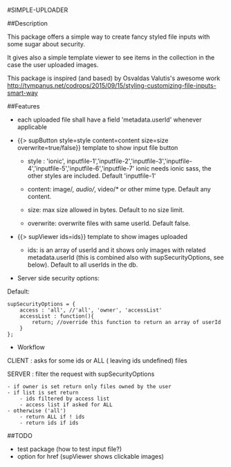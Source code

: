 #SIMPLE-UPLOADER

##Description

This package offers a simple way to create fancy styled file inputs with some sugar about security.

It gives also a simple template viewer to see items in the collection in the case the user uploaded images.

This package is inspired (and based) by Osvaldas Valutis's awesome work 
http://tympanus.net/codrops/2015/09/15/styling-customizing-file-inputs-smart-way

##Features

- each uploaded file shall have a field 'metadata.userId' whenever applicable

- {{> supButton style=style content=content size=size overwrite=true/false}}
    template to show input file button

    -  style : 'ionic', inputfile-1','inputfile-2','inputfile-3','inputfile-4','inputfile-5','inputfile-6','inputfile-7'
        ionic needs ionic sass, the other styles are included. Default 'inputfile-1'

    - content: image/*, audio/*, video/* or other mime type. Default any content.

    - size: max size allowed in bytes. Default to no size limit.

    - overwrite: overwrite files with same userId. Default false.


- {{> supViewer ids=ids}}
    template to show images uploaded

    - ids: is an array of userId and it shows only images with related metadata.userId (this is combined also with supSecurityOptions, see below). Default to all userIds in the db.
    

- Server side security options: 

Default:

```
supSecurityOptions = {
    access : 'all', //'all', 'owner', 'accessList'
    accessList : function(){
        return; //override this function to return an array of userId
    }
};
```

- Workflow

CLIENT : asks for some ids or ALL ( leaving ids undefined) files

SERVER : filter the request with supSecurityOptions

    - if owner is set return only files owned by the user
    - if list is set return
        - ids filtered by access list
        - access list if asked for ALL
    - otherwise ('all')
        - return ALL if ! ids
        - return ids if ids

##TODO
- test package (how to test input file?)
- option for href (supViewer shows clickable images)
